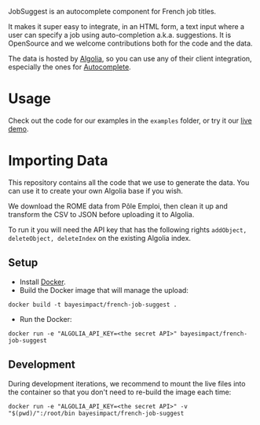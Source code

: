 JobSuggest is an autocomplete component for French job titles.

It makes it super easy to integrate, in an HTML form, a text input where a user
can specify a job using auto-completion a.k.a. suggestions. It is OpenSource
and we welcome contributions both for the code and the data.

The data is hosted by [Algolia](https://www.algolia.com), so you can use any of
their client integration, especially the ones for
[Autocomplete](https://www.algolia.com/doc/search/auto-complete).

# Usage

Check out the code for our examples in the `examples` folder, or try it our
[live demo](https://cdn.rawgit.com/bayesimpact/french-job-suggest/master/examples/angular.html).

# Importing Data

This repository contains all the code that we use to generate the data. You can
use it to create your own Algolia base if you wish.

We download the ROME data from Pôle Emploi, then clean it up and transform the
CSV to JSON before uploading it to Algolia.

To run it you will need the API key that has the following rights `addObject,
deleteObject, deleteIndex` on the existing Algolia index.

## Setup

* Install [Docker](https://docs.docker.com/engine/installation/).
* Build the Docker image that will manage the upload:
```
docker build -t bayesimpact/french-job-suggest .
```
* Run the Docker:
```
docker run -e "ALGOLIA_API_KEY=<the secret API>" bayesimpact/french-job-suggest
```

## Development

During development iterations, we recommend to mount the live files into the container so that you don't need to re-build the image each time:
```
docker run -e "ALGOLIA_API_KEY=<the secret API>" -v "$(pwd)/":/root/bin bayesimpact/french-job-suggest
```
